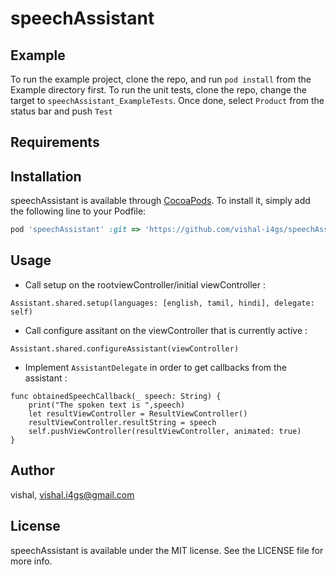 # speechAssistant

## Example

To run the example project, clone the repo, and run `pod install` from the Example directory first.
To run the unit tests, clone the repo, change the target to `speechAssistant_ExampleTests`. Once done, select `Product` from the status bar and push `Test`

## Requirements

## Installation

speechAssistant is available through [CocoaPods](https://cocoapods.org). To install
it, simply add the following line to your Podfile:

```ruby
pod 'speechAssistant' :git => 'https://github.com/vishal-i4gs/speechAssistant'
```

## Usage

- Call setup on the rootviewController/initial viewController :
```
Assistant.shared.setup(languages: [english, tamil, hindi], delegate: self)
```

- Call configure assitant on the viewController that is currently active :
```
Assistant.shared.configureAssistant(viewController)
```

- Implement `AssistantDelegate` in order to get callbacks from the assistant :
```
func obtainedSpeechCallback(_ speech: String) {
	print("The spoken text is ",speech)
	let resultViewController = ResultViewController()
	resultViewController.resultString = speech
	self.pushViewController(resultViewController, animated: true)
}
```

## Author

vishal, vishal.i4gs@gmail.com

## License

speechAssistant is available under the MIT license. See the LICENSE file for more info.
